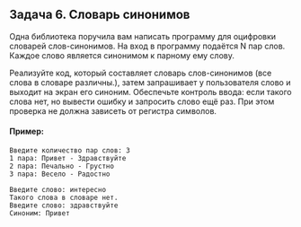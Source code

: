 ## Задача 6. Словарь синонимов
Одна библиотека поручила вам написать программу для оцифровки словарей слов-синонимов. На вход в программу подаётся N пар слов. Каждое слово является синонимом к парному ему слову. 

Реализуйте код, который составляет словарь слов-синонимов (все слова в словаре различны.), затем запрашивает у пользователя слово и выходит на экран его синоним. Обеспечьте контроль ввода: если такого слова нет, но вывести ошибку и запросить слово ещё раз. При этом проверка не должна зависеть от регистра символов.

#### Пример:
```
Введите количество пар слов: 3
1 пара: Привет - Здравствуйте
2 пара: Печально - Грустно
3 пара: Весело - Радостно

Введите слово: интересно
Такого слова в словаре нет.
Введите слово: здравствуйте
Синоним: Привет
```
